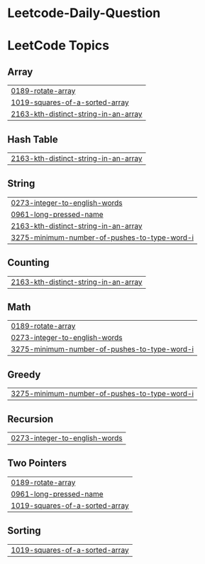 # Leetcode-Daily-Question
<!---LeetCode Topics Start-->
# LeetCode Topics
## Array
|  |
| ------- |
| [0189-rotate-array](https://github.com/nadeemasgar/Leetcode-Daily-Question/tree/master/0189-rotate-array) |
| [1019-squares-of-a-sorted-array](https://github.com/nadeemasgar/Leetcode-Daily-Question/tree/master/1019-squares-of-a-sorted-array) |
| [2163-kth-distinct-string-in-an-array](https://github.com/nadeemasgar/Leetcode-Daily-Question/tree/master/2163-kth-distinct-string-in-an-array) |
## Hash Table
|  |
| ------- |
| [2163-kth-distinct-string-in-an-array](https://github.com/nadeemasgar/Leetcode-Daily-Question/tree/master/2163-kth-distinct-string-in-an-array) |
## String
|  |
| ------- |
| [0273-integer-to-english-words](https://github.com/nadeemasgar/Leetcode-Daily-Question/tree/master/0273-integer-to-english-words) |
| [0961-long-pressed-name](https://github.com/nadeemasgar/Leetcode-Daily-Question/tree/master/0961-long-pressed-name) |
| [2163-kth-distinct-string-in-an-array](https://github.com/nadeemasgar/Leetcode-Daily-Question/tree/master/2163-kth-distinct-string-in-an-array) |
| [3275-minimum-number-of-pushes-to-type-word-i](https://github.com/nadeemasgar/Leetcode-Daily-Question/tree/master/3275-minimum-number-of-pushes-to-type-word-i) |
## Counting
|  |
| ------- |
| [2163-kth-distinct-string-in-an-array](https://github.com/nadeemasgar/Leetcode-Daily-Question/tree/master/2163-kth-distinct-string-in-an-array) |
## Math
|  |
| ------- |
| [0189-rotate-array](https://github.com/nadeemasgar/Leetcode-Daily-Question/tree/master/0189-rotate-array) |
| [0273-integer-to-english-words](https://github.com/nadeemasgar/Leetcode-Daily-Question/tree/master/0273-integer-to-english-words) |
| [3275-minimum-number-of-pushes-to-type-word-i](https://github.com/nadeemasgar/Leetcode-Daily-Question/tree/master/3275-minimum-number-of-pushes-to-type-word-i) |
## Greedy
|  |
| ------- |
| [3275-minimum-number-of-pushes-to-type-word-i](https://github.com/nadeemasgar/Leetcode-Daily-Question/tree/master/3275-minimum-number-of-pushes-to-type-word-i) |
## Recursion
|  |
| ------- |
| [0273-integer-to-english-words](https://github.com/nadeemasgar/Leetcode-Daily-Question/tree/master/0273-integer-to-english-words) |
## Two Pointers
|  |
| ------- |
| [0189-rotate-array](https://github.com/nadeemasgar/Leetcode-Daily-Question/tree/master/0189-rotate-array) |
| [0961-long-pressed-name](https://github.com/nadeemasgar/Leetcode-Daily-Question/tree/master/0961-long-pressed-name) |
| [1019-squares-of-a-sorted-array](https://github.com/nadeemasgar/Leetcode-Daily-Question/tree/master/1019-squares-of-a-sorted-array) |
## Sorting
|  |
| ------- |
| [1019-squares-of-a-sorted-array](https://github.com/nadeemasgar/Leetcode-Daily-Question/tree/master/1019-squares-of-a-sorted-array) |
<!---LeetCode Topics End-->